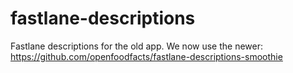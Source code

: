 # fastlane-descriptions

Fastlane descriptions for the old app. 
We now use the newer: https://github.com/openfoodfacts/fastlane-descriptions-smoothie
